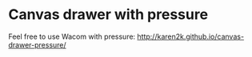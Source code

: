 Canvas drawer with pressure
===========================

Feel free to use Wacom with pressure:
http://karen2k.github.io/canvas-drawer-pressure/
